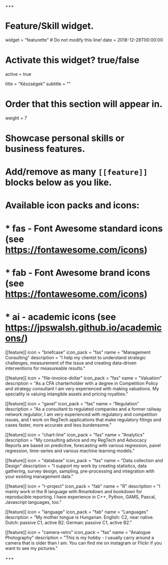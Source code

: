 +++
# Feature/Skill widget.
widget = "featurette"  # Do not modify this line!
date = 2018-12-28T00:00:00

# Activate this widget? true/false
active = true

title = "Készségek"
subtitle = ""

# Order that this section will appear in.
weight = 7

# Showcase personal skills or business features.
# 
# Add/remove as many `[[feature]]` blocks below as you like.
# 
# Available icon packs and icons:
# * fas - Font Awesome standard icons (see https://fontawesome.com/icons)
# * fab - Font Awesome brand icons (see https://fontawesome.com/icons)
# * ai - academic icons (see https://jpswalsh.github.io/academicons/)

[[feature]]
  icon = "briefcase"
  icon_pack = "fas"
  name = "Management Consulting"
  description = "I help my clientst to understand strategic challenges, measurement of the issue and creating data-driven interventions for measureable results."  
  
[[feature]]
  icon = "file-invoice-dollar"
  icon_pack = "fas"
  name = "Valuation"
  description = "As a CFA charterholder with a degree in Competition Policy and strategy consultant I am very experienced with making valuations. My speciality is valuing intangible assets and pricing royalties."

[[feature]]
  icon = "gavel"
  icon_pack = "fas"
  name = "Regulation"
  description = "As a consultant to regulated companies and a former railway network regulator, I am very experienced with regulatory and competition issues, and I work on RegTech applications that make regulatory filings and cases faster, more accurate and less burdensome."

  
[[feature]]
  icon = "chart-line"
  icon_pack = "fas"
  name = "Analytics"
  description = "My consulting advice and my RegTech and Advocacy Reports are based on predicitve, forecasting with various regression, panel regression, time-series and various machine learning models."
  

[[feature]]
  icon = "database"
  icon_pack = "fas"
  name = "Data collection and Design"
  description = "I support my work by creating statistics, data gathering, survey design, sampling, pre-processing and integration with your existing management data."
  
[[feature]]
  icon = "r-project"
  icon_pack = "fab"
  name = "R"
  description = "I mainly work in the R language with Rmarkdown and bookdown for reproducible reporting. I have experience in C++, Python, GAMS, Pascal, Javascript languages, too."
  
[[feature]]
  icon = "language"
  icon_pack = "fab"
  name = "Languages"
  description = "My mother tongue is Hungarian. English: C2, near native.  Dutch: passive C1, active B2. German: passive C1, active B2."
 
  
[[feature]]
  icon = "camera-retro"
  icon_pack = "fas"
  name = "Analogue Photography"
  description = "This is my hobby  - I usually carry around a camera that is older than I am. You can find me on instagram or Flickr if you want to see my pictures."

+++

